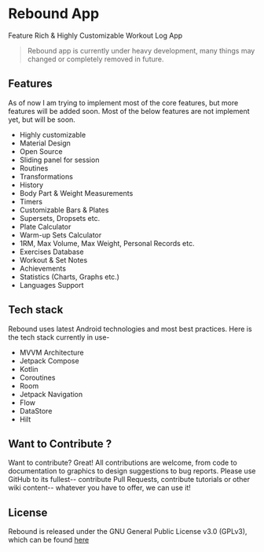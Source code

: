 # Rebound App
Feature Rich & Highly Customizable Workout Log App

> Rebound app is currently under heavy development, many things may
> changed or completely removed in future.

## Features
As of now I am trying to implement most of the core features, but more features will be added soon. Most of the below features are not implement yet, but will be soon.

 - Highly customizable
 - Material Design
 - Open Source
 - Sliding panel for session
 - Routines
 - Transformations
 - History
 - Body Part & Weight Measurements
 - Timers
 - Customizable Bars & Plates
 - Supersets, Dropsets etc.
 - Plate Calculator
 - Warm-up Sets Calculator
 - 1RM, Max Volume, Max Weight, Personal Records etc.
 - Exercises Database
 - Workout & Set Notes
 - Achievements
 - Statistics (Charts, Graphs etc.)
 - Languages Support
 
## Tech stack
Rebound uses latest Android technologies and most best practices. Here is the tech stack currently in use-

 - MVVM Architecture
 - Jetpack Compose
 - Kotlin
 - Coroutines
 - Room
 - Jetpack Navigation
 - Flow
 - DataStore
 - Hilt

## Want to Contribute ?
Want to contribute? Great! All contributions are welcome, from code to documentation to graphics to design suggestions to bug reports. Please use GitHub to its fullest-- contribute Pull Requests, contribute tutorials or other wiki content-- whatever you have to offer, we can use it!

## License
Rebound is released under the GNU General Public License v3.0 (GPLv3), which can be found [here](LICENSE.md)